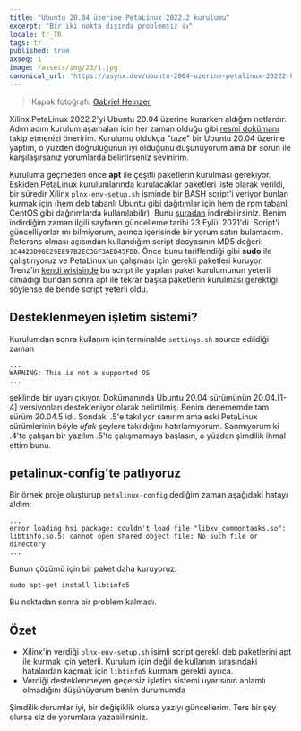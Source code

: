 ```yaml
---
title: "Ubuntu 20.04 üzerine PetaLinux 2022.2 kurulumu"
excerpt: "Bir iki nokta dışında problemsiz 👍"
locale: tr_TR
tags: tr
published: true
axseq: 1
image: /assets/img/23/1.jpg
canonical_url: 'https://asynx.dev/ubuntu-2004-uzerine-petalinux-20222-kurulumu'
---
```


> Kapak fotoğrafı:
> [Gabriel Heinzer](https://unsplash.com/@6heinz3r?utm_source=unsplash&utm_medium=referral&utm_content=creditCopyText)

Xilinx PetaLinux 2022.2'yi Ubuntu 20.04 üzerine kurarken aldığım notlardır. Adım
adım kurulum aşamaları için her zaman olduğu gibi [resmi
dokümanı](https://docs.xilinx.com/r/en-US/ug1144-petalinux-tools-reference-guide/Installing-the-PetaLinux-Tool)
takip etmenizi öneririm. Kurulumu oldukça "taze" bir Ubuntu 20.04 üzerine
yaptım, o yüzden doğruluğunun iyi olduğunu düşünüyorum ama bir sorun ile
karşılaşırsanız yorumlarda belirtirseniz sevinirim.

Kuruluma geçmeden önce **apt** ile çeşitli paketlerin kurulması gerekiyor.
Eskiden PetaLinux kurulumlarında kurulacaklar paketleri liste olarak verildi,
bir süredir Xilinx `plnx-env-setup.sh` isminde bir BASH script'i veriyor bunları
kurmak için (hem deb tabanlı Ubuntu gibi dağıtımlar için hem de rpm tabanlı
CentOS gibi dağıtımlarda kullanılabilir). Bunu
[şuradan](https://support.xilinx.com/s/article/73296?language=en_US)
indirebilirsiniz. Benim indirdiğim zaman ilgili sayfanın güncelleme tarihi 23
Eylül 2021'di. Script'i güncelliyorlar mı bilmiyorum, açınca içerisinde bir
yorum satırı bulamadım. Referans olması açısından kullandığım script dosyasının
MD5 değeri: `1C4423D90E29EE97B2EC36F3AED45FDD`. Önce bunu tariflendiği gibi
**sudo** ile çalıştırıyoruz ve PetaLinux'un çalışması için gerekli paketleri
kuruyor. Trenz'in [kendi
wikisinde](https://wiki.trenz-electronic.de/display/PD/PetaLinux+KICKstart#PetaLinuxKICKstart-PetaLinuxInstallation)
bu script ile yapılan paket kurulumunun yeterli olmadığı bundan sonra apt ile
tekrar başka paketlerin kurulması gerektiği söylense de bende script yeterli
oldu.

## Desteklenmeyen işletim sistemi?

Kurulumdan sonra kullanım için terminalde `settings.sh` source edildiği zaman

```text
...
WARNING: This is not a supported OS
...
```

şeklinde bir uyarı çıkıyor. Dokümanında Ubuntu 20.04 sürümünün 20.04.\[1-4\]
versiyonları destekleniyor olarak belirtilmiş. Benim denememde tam sürüm 20.04.5
idi. Sondaki .5'e takılıyor sanırım ama eski PetaLinux sürümlerinin böyle *ufak*
şeylere takıldığını hatırlamıyorum. Sanmıyorum ki .4'te çalışan bir yazılım
.5'te çalışmamaya başlasın, o yüzden şimdilik ihmal ettim bunu.

## petalinux-config'te patlıyoruz

Bir örnek proje oluşturup `petalinux-config` dediğim zaman aşağıdaki hatayı
aldım:

```text
...
error loading hsi package: couldn't load file "libxv_commontasks.so": libtinfo.so.5: cannot open shared object file: No such file or directory
...
```

Bunun çözümü için bir paket daha kuruyoruz:

```shell
sudo apt-get install libtinfo5
```

Bu noktadan sonra bir problem kalmadı.

## Özet

- Xilinx'in verdiği `plnx-env-setup.sh` isimli script gerekli deb paketlerini
  apt ile kurmak için yeterli. Kurulum için değil de kullanım sırasındaki
  hatalardan kaçmak için `libtinfo5` kurmam gerekti ayrıca.
- Verdiği desteklenmeyen geçersiz işletim sistemi uyarısının anlamlı olmadığını
  düşünüyorum benim durumumda

Şimdilik durumlar iyi, bir değişiklik olursa yazıyı güncellerim. Ters bir şey
olursa siz de yorumlara yazabilirsiniz.

